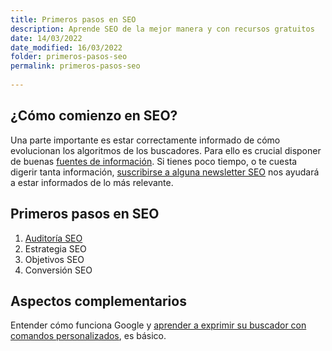 ```yaml
---
title: Primeros pasos en SEO
description: Aprende SEO de la mejor manera y con recursos gratuitos
date: 14/03/2022
date_modified: 16/03/2022
folder: primeros-pasos-seo
permalink: primeros-pasos-seo
  
---
```


## ¿Cómo comienzo en SEO?

Una parte importante es estar correctamente informado de cómo evolucionan los algoritmos de los buscadores. Para ello es crucial disponer de buenas [fuentes de información](https://chuletaseo.com/fuentes-informacion).  Si tienes poco tiempo, o te cuesta digerir tanta información, [suscribirse a alguna newsletter SEO](https://chuletaseo.com/newsletter-seo) nos ayudará a estar informados de lo más relevante. 

## Primeros pasos en SEO

 1. [Auditoría SEO](https://chuletaseo.com/auditoria-seo)
 2. Estrategia SEO
 3. Objetivos SEO
 4. Conversión SEO
 

## Aspectos complementarios

Entender cómo funciona Google y [aprender a exprimir su buscador con comandos personalizados](https://chuletaseo.com/comandos-busqueda-google), es básico.



<!--stackedit_data:
eyJoaXN0b3J5IjpbLTEzNzE0NjI5ODUsODk2MzExNTU0XX0=
-->